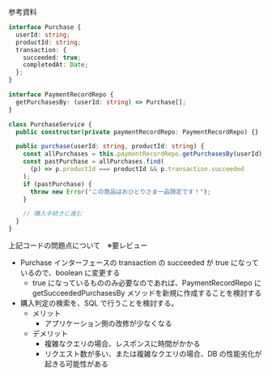 参考資料

```typescript
interface Purchase {
  userId: string;
  productId: string;
  transaction: {
    succeeded: true;
    completedAt: Date;
  };
}

interface PaymentRecordRepo {
  getPurchasesBy: (userId: string) => Purchase[];
}

class PurchaseService {
  public constructor(private paymentRecordRepo: PaymentRecordRepo) {}

  public purchase(userId: string, productId: string) {
    const allPurchases = this.paymentRecordRepo.getPurchasesBy(userId);
    const pastPurchase = allPurchases.find(
      (p) => p.productId === productId && p.transaction.succeeded
    );
    if (pastPurchase) {
      throw new Error("この商品はおひとりさま一品限定です！");
    }

    // 購入手続きに進む
  }
}
```

上記コードの問題点について　※要レビュー

- Purchase インターフェースの transaction の succeeded が true になっているので、boolean に変更する
  - true になっているもののみ必要なのであれば、PaymentRecordRepo に getSucceededPurchasesBy メソッドを新規に作成することを検討する
- 購入判定の検索を、SQL で行うことを検討する。
  - メリット
    - アプリケーション側の改修が少なくなる
  - デメリット
    - 複雑なクエリの場合、レスポンスに時間がかかる
    - リクエスト数が多い、または複雑なクエリの場合、DB の性能劣化が起きる可能性がある
